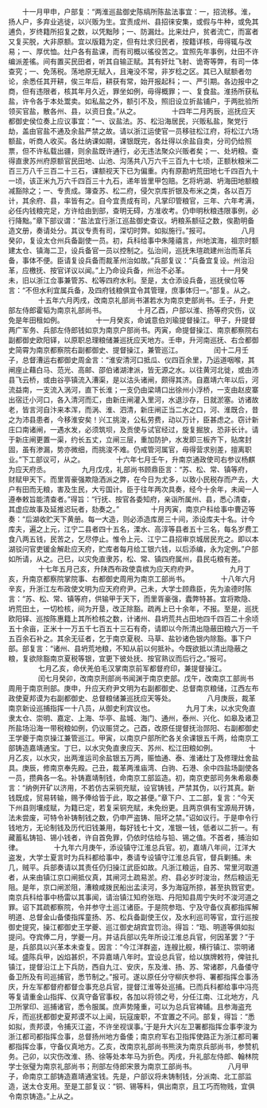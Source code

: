 <!-- { "loadSidebar": true } -->
　　十一月甲申，户部复：“两淮巡盐御史陈缟所陈盐法事宜：一，招流移。淮，扬人户，多弃业逃徙，以兴贩为生。宜责成州、县招徕安集，或假与牛种，或免其逋负，岁终籍所招复之数，以凭黜陟；一、防漏灶。比来灶户，贫者流亡，而富者又复买脱，大非原额。宜以版籍为定，但有灶求归民者，按籍详核，毋得辄与改易；一、厚优恤。灶户各有盐课，而有司概以徭役苦之。宜照先年事例，灶田不许编派差徭。间有置买民田者，听其自输正赋。其有奸灶飞射、诡寄等弊，有司一体查究；一、免荡税。荡地原无赋入，且淹没不常，非岁稔之区。其已入赋额者勿论，余悉任其开耕，俟三年后，耕获有常，始开报起科；一、严引期。各边报中之商，但有违限者，核其年月久近，罪坐如例，毋得概罪；一、复食盐。淮扬所获私盐，许令各于本处鬻卖。如私盐之外，额引不及，照旧设立折盐铺户，于两批验所领买官盐，散各州、县，以资日食。”从之。
　　
　　十四年二月丙辰，巡抚应天都御史侯位奏上应议事宜：“一、议盐法。苏、松沿海居民，兴贩私盐，聚党行劫，盖由官盐不通及余盐严禁之故。请以浙江运使官一员移驻松江府，将松江六场额盐，听商人收买。各灶纳课如期，课银既完，各灶得以余盐自卖，分司仍给照票，但不许私载出疆，则余盐既许通行，必无违法聚众兴贩者矣；一、处坍粮。查得直隶苏州府原额官民田地、山池、沟荡共八万六千三百九十七顷，正额秋粮米二百三万八千三百二十三石，课额视天下已为偏重。内有原勘坍荒田地七千四百九十一顷，该正米九万六千四百三十九石，递年皆里甲包赔。乞将坍湖、坍海田地额粮减豁除之；一、专责成。簿查苏、松二府，侵欠京库折银及布米之类，各以百万计，其余府、县，率皆有之。自今宜责成有司，凡掌印管粮官，三年、六年考满，必任内钱粮完足，方许给由到部，查明无碍，方准收考。仍申明秋粮违限事例，必行降黜。”章下部议谓：“盐法宜行浙江巡盐御史查议。坍粮系额征之数，俟勘明备造文册，奏请处分。其议专责有司，深切时弊。如拟施行。”报可。
　　
　　八月癸卯，复设太仓州兵备副使一员。初，兵科给事中朱隆禧言，州地滨海，祖宗时额建太仓、镇海二卫，设兵备官一员以控制之。弘治间，巡抚朱瑄疏建州治而革兵备，事体不便。臣请复设兵备而裁革州治如故。”兵部复议：“兵备宜复设。州治沿革，应檄抚、按官详议以闻。”上乃命设兵备，州治不必革。
　　
　　十一月癸未，旧以浙江佥事兼管苏、松等四府水利。至是，太仓添设兵备，巡抚侯位等言：“不但水利宜属兵备，及四府钱粮俱宜令其管理，庶事体归一。”部复。从之。
　　
　　十五年六月丙戌，改南京礼部尚书湛若水为南京吏部尚书。壬子，升吏部左侍郎霍韬为南京礼部尚书。
　　
　　十月乙酉，户部以淮、扬等府灾伤，议免是年田租如例。
　　
　　十一月癸亥，命诚意伯刘瑜提督操江。甲子，升提督两广军务、兵部左侍郎钱如京为南京户部尚书。丙寅，命提督操江、南京都察院右副都御史欧阳铎，以原职总理粮储兼巡抚应天地方。壬申，升河南巡抚、右佥都御史简霄为南京都察院右副都御史、提督操江，兼管巡江。
　　
　　闰十二月壬子，总督漕运右都御史周金言：“淮安清河口抵瓜、仪四百余里，乃运道咽喉，其闸座止藉白马、范光、高邮、邵伯诸湖津派，皆无源之水。以往黄河北徙，或由沛县飞云桥，或由谷亭镇流入漕渠，是以沽头诸闸，颇得其济。自嘉靖六年以后，河流益南，一支流入涡河，直下长淮；一支仍由梁靖口出徐州小浮桥，一支由赵皮寨出宿迁小河口，各入清河而汇，由新庄闸灌入里河，水退沙存，日就淤塞。访诸故老，皆言河自汴来本浑，而涡、淮、泗清，新庄闸正当二水之口，河、淮既合，昔之为沛县患者，今移淮安矣！兴工挑浚，公私劳费，动以万计，臣甚虑之。窃计新庄口南诸闸，一遇水发，必须筑坝，及贡使与试官经过，旋复掘放，恐非长计。请于新庄闸更置一渠，约长五丈，立闸三层，重加防护，水发即三板齐下，贴席封固，虽有渗漏，势亦微细，而挑浚不难。仍戒管河属官，毋得营求别差，擅离职业。”下工部议可，从之。
　　
　　十六年七月壬午，升南京通政使司右参议杨麒为应天府丞。
　　
　　九月戊戌，礼部尚书顾鼎臣言：“苏、松、常、镇等府，财赋甲天下。而里胥豪强欺隐洒派之弊，在今日为尤多，以致小民税存而产去，大户有田而无粮，害及生民，大亏国计。臣于往年两次具奏，经今十余年，未闻一人遵奉敕旨能清查者。”得旨：“行抚、按官各委知府，亲诣所属州、县，悉心清查，其虚应故事及延推迟玩者，劾奏之。”
　　
　　十月丙寅，南京户科给事中曹迈等奏：“后湖收贮天下黄册。每一大造，则必添造库房三十间，添设库夫十名。计今库夫，遍之上元，江宁二县者四十五名，溧水、高淳等县者五十三名，每名岁费工食八两五钱，民苦之，乞尽停止。惟令上元、江宁二县招审京城居民充之。即以本湖驳问官吏锾金解赴应天府，贮库者每月给工银六钱，以后添编，永为定例。”户部如所请，从之。己巳，以灾免直隶苏，松、常、镇四府属州，县民屯粮有差。
　　
　　十七年五月己亥，升陕西布政使袁槟为应天府府尹。
　　
　　九月丁亥，升南京都察院掌院事、右都御史周用为南京工部尚书。
　　
　　十八年六月辛亥，升浙江左布政使文明为应天府府尹。己未，大学士顾鼎臣，先为渝德时陈言：“苏、松、常、镇等府，供输甲于天下，而里胥豪强，蠹弊特甚。宜将欺隐、坍荒田土，一切检核，间为开垦，改正除豁。疏再上已十余年，不报。至是，巡抚欧阳铎、巡按陈惠籍上其所检核之数，计诸州、县坍荒共占田地四千四百二十余顷五十余亩，正米十一万五千七百五十三石有奇，请即以今所清出隐蔽田粮六万一千五百余石补之。其余无征者，乞于南京夏税、马草、盐钞诸色银内除豁。事下户部。部复言：“诸州、县坍荒地粮，不知从前以何抵补。今既欲抵以清出隐蔽之粮，复欲除豁南京夏税等银，宜更下彼处抚、按官熟议而后行之。”报可。
　　
　　七月乙亥，命伏羌伯毛汉掌南京前军都督府印，兼提督操江。
　　
　　闰七月癸卯，改南京刑部尚书闻渊于南京吏部。戊午，改南京工部尚书周用于南京刑部。庚申，升应天府尹文明为右副都御史、总督南京粮储，江西左布政使夏邦谟为右副都御史、总督粮储兼巡抚应天等处。
　　
　　八月庚辰，裁革南京新设巡捕指挥一十八员，从御史利宾议也。
　　
　　九月丁未，以水灾免直隶太仓、崇明、嘉定、上海、华亭、盐城、海门、通州，泰州、兴化、如皋及诸卫所盐场沿海一带税粮如例，仍议赈贷之。己酉，改原任提督抚治郧阳、右副都御史王学夔于南京操江兼管巡江。甲寅，以南京户部所贮各关余课银五千两，给南京工部铸造嘉靖通宝。丁巳，以水灾免直隶应天、苏州、松江田粮如例。
　　
　　十月乙亥，以水灾，出两淮运司余盐银五万两，赈恤通、泰、淮诸灶丁及修理灶舍盐具。庚辰，修南京奉先殿。己丑，裁革两淮庙湾、白驹、石港、余中四盐场副使各一员，攒典各一名。补铸嘉靖制钱，命南京工部监造。初，南京吏部司务朱希皋奏言：“纳例开矿以济用，不若仿古采铜充赋，设官铸钱，严禁其伪，以行其真。新钱既成，贸易转输，赐予俸给皆于此，取之甚便。”章下户、工二部，复言：“今天下州县则壤成赋，为籍已定，若复采铜充赋，未免纷更。且两京俱有宝源局开铸，法未尝废，可特令补铸制钱之数，仍申严盗铸、阻坏之禁。”诏如议行。于是申令行钱地方，无论制钱及历代旧钱兼用，每好钱七十文，准银一钱，低者以二折一。有藏蓄私铸铅、锡小钱者，许自首免罪，仍依时估给与铅、锡之值。不首者，捕治如律。
　　
　　十九年六月庚午，添设镇守江淮总兵官。初，嘉靖八年间，江洋大盗发，大学士夏言时为兵科都给事中，奏请专设镇守江淮总兵官，督兵剿捕。未几，贼平。兵部奏请以其责任仍归操江武臣如故。凡浙江粮运，自苏、常里河取道者，从来由镇江京口闸抵仪真，其闸河土疏易淤。府、县必岁时浚治，然后粮运无阻。是年，京口闸淤阻，漕粮咸拨民船出孟渎河，多为海寇所掠，甚至执戮官吏。南京兵科给事中杨雷以其事闻，请治镇江知府张珤、丹阳知县周宁失时不浚河道之罪。诏下其疏都察院，令并参守土巡江诸臣。于是院参珤、宁及守备仪真都指挥解明道、总督金山备倭指挥童扬、苏、松兵备副使王仪，及水利巡司等官，宜行巡按御史提究，操江都御史王学夔、巡江御史胡宾宜罚治。得旨：“珤、明道等俱如拟提问。夺宾俸二月，学夔一月。并诘兵部以先年所设江淮总兵官，何因革罢？”于是，兵部具以兴革本未查复。因言：“今江洋群盗，连艘比舰，横行镇江、崇明诸域。盛陈兵甲，凶焰甚炽，不异嘉靖八年时。宜设总兵官，给以旗牌敕符，俾驻扎镇江，提督沿江上下兵防，西自九江、安庆，东及淮、扬、苏、常诸郡，凡备倭守备卫所及有司巡捕官，悉节制之。”报可。遂以原任分守柳庆参将、署都指挥佥事汤庆，升左军都督府都督佥事充总兵官，提督江淮等处巡捕。已而兵科都给事中冯亮等复请重金山指挥、仪真守备官事权，各加以将领之号，分任江南、江北地方，凡卫所掌印、巡捕诸官，悉令服属。庶声势隆重，可以为总兵官裨辅。且参海盗充斥，而巡抚都御史夏邦谟不以上闻，玩寇废职，不宜置之不问。部复，得旨：“悉如拟，责邦谟，令捕灭江盗，不许坐视误事。’于是升大兴左卫署都指挥佥事李浚为浙江都司都指挥佥事，总督扬州地方备倭；南京府军右卫指挥使路正为浙江都司署都指挥佥事，守备仪真地方。乙亥，改南京礼部尚书熊浃为南京兵部尚书，参赞机务。己卯，以灾伤改淮、扬、徐等处本年马为折色。丙戌，升礼部左侍郎、翰林院学士张璧为南京礼部尚书；刑部左侍郎宋景为南京工部尚书。
　　
　　八月甲子，命南京工部铸造嘉靖通宝钱。先是，户部议将未铸制钱，分派南、北工部监造，送太仓支用。至是工部复议：“铜、锡等料，俱出南京，且工巧而物贱，宜俱令南京铸造。”上从之。
　　
